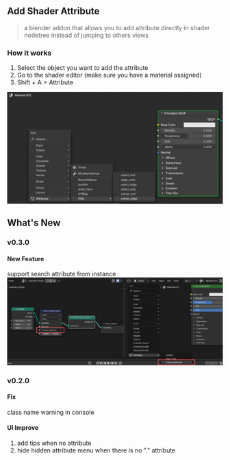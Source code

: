 ## Add Shader Attribute

> a blender addon that allows you to add attribute directly in shader nodetree instead of jumping to others views

### How it works

1. Select the object you want to add the attribute
2. Go to the shader editor (make sure you have a material assigned)
3. Shift + A > Attribute

![1.png](docs/1.png)

## What's New

### v0.3.0

#### New Feature

support search attribute from instance
![2.png](docs/2.png)

### v0.2.0

#### Fix

class name warning in console

#### UI Improve

1. add tips when no attribute
2. hide hidden attribute menu when there is no "." attribute

